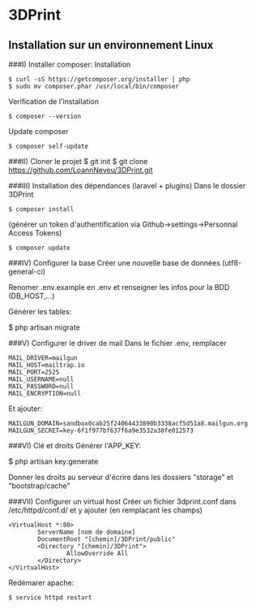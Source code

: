 # 3DPrint
## Installation sur un environnement Linux

###I) Installer composer:
Installation

	$ curl -sS https://getcomposer.org/installer | php
	$ sudo mv composer.phar /usr/local/bin/composer

Verification de l'installation

	$ composer --version

Update composer

	$ composer self-update

###II) Cloner le projet
	$ git init
	$ git clone https://github.com/LoannNeveu/3DPrint.git

###III) Installation des dépendances (laravel + plugins)
Dans le dossier 3DPrint

	$ composer install
	
(générer un token d'authentification via Github->settings->Personnal Access Tokens)

	$ composer update

###IV) Configurer la base
Créer une nouvelle base de données (utf8-general-ci)

Renomer .env.example en .env et renseigner les infos pour la BDD (DB_HOST,...)

Générer les tables:

  $ php artisan migrate
  
###V) Configurer le driver de mail
Dans le fichier .env, remplacer

	MAIL_DRIVER=mailgun
	MAIL_HOST=mailtrap.io
	MAIL_PORT=2525
	MAIL_USERNAME=null
	MAIL_PASSWORD=null
	MAIL_ENCRYPTION=null

Et ajouter:
	
	MAILGUN_DOMAIN=sandbox0cab25f24064433890b3338acf5d51a8.mailgun.org
	MAILGUN_SECRET=key-6f1f977bf637f6a9e3532a38fe012573

###VI) Clé et droits
Générer l'APP_KEY:
 
  $ php artisan key:generate
  
Donner les droits au serveur d'écrire dans les dossiers "storage" et "bootstrap/cache"

###VII) Configurer un virtual host
Créer un fichier 3dprint.conf dans /etc/httpd/conf.d/ et y ajouter (en remplacant les champs)

	<VirtualHost *:80>
	        ServerName [nom de domaine]
	        DocumentRoot "[chemin]/3DPrint/public"
	        <Directory "[chemin]/3DPrint">
	                AllowOverride All
	        </Directory>
	</VirtualHost>

Redémarer apache:

	$ service httpd restart
